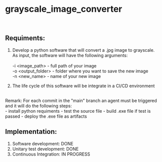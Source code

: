 # grayscale_image_converter
<br>

## Requiments:
1. Develop a python software that will convert a .jpg image to grayscale. As input, the software will have the following arguments:
<br><br>
-i <image_path> - full path of your image<br>
-o <output_folder> - folder where you want to save the new image<br>
-n <new_name> - name of your new image

2. The life cycle of this software will be integrate in a CI/CD environment
<br>
Remark: For each commit in the "main" branch an agent must be triggered and it will do the following steps:<br>
- install python requiments
- test the source file
- build .exe file if test is passed
- deploy the .exe file as artifacts
<br>

## Implementation:
1. Software development: DONE
2. Unitary test development: DONE
3. Continuous Integration: IN PROGRESS

